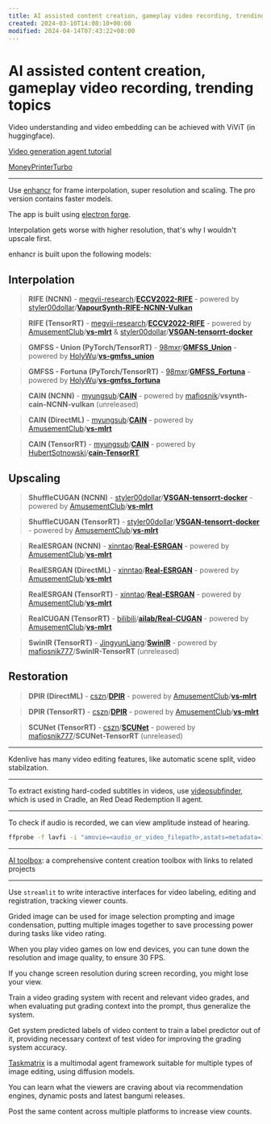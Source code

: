 ```yaml
---
title: AI assisted content creation, gameplay video recording, trending topics
created: 2024-03-10T14:08:10+00:00
modified: 2024-04-14T07:43:22+08:00
---
```


# AI assisted content creation, gameplay video recording, trending topics

Video understanding and video embedding can be achieved with ViViT (in huggingface).

[Video generation agent tutorial](https://www.bilibili.com/read/cv33613833/)

[MoneyPrinterTurbo](https://github.com/harry0703/MoneyPrinterTurbo)

---

Use [enhancr](https://github.com/mafiosnik777/enhancr) for frame interpolation, super resolution and scaling. The pro version contains faster models.

The app is built using [electron forge](https://www.electronforge.io/config/configuration).

Interpolation gets worse with higher resolution, that's why I wouldn't upscale first.

enhancr is built upon the following models:


## Interpolation

>**RIFE (NCNN)** - [megvii-research](https://github.com/megvii-research)/**[ECCV2022-RIFE](https://github.com/megvii-research/ECCV2022-RIFE)** - powered by [styler00dollar](https://github.com/styler00dollar)/**[VapourSynth-RIFE-NCNN-Vulkan](https://github.com/styler00dollar/VapourSynth-RIFE-NCNN-Vulkan)**

>**RIFE (TensorRT)** - [megvii-research](https://github.com/megvii-research)/**[ECCV2022-RIFE](https://github.com/megvii-research/ECCV2022-RIFE)** - powered by [AmusementClub](https://github.com/AmusementClub)/**[vs-mlrt](https://github.com/AmusementClub/vs-mlrt)** & [styler00dollar](https://github.com/styler00dollar)/**[VSGAN-tensorrt-docker](https://github.com/styler00dollar/VSGAN-tensorrt-docker)**

>**GMFSS - Union (PyTorch/TensorRT)** - [98mxr](https://github.com/98mxr)/**[GMFSS_Union](https://github.com/98mxr/GMFSS_union)** - powered by [HolyWu](https://github.com/HolyWu)/**[vs-gmfss_union](https://github.com/HolyWu/vs-gmfss_union)**

>**GMFSS - Fortuna (PyTorch/TensorRT)** - [98mxr](https://github.com/98mxr)/**[GMFSS_Fortuna](https://github.com/98mxr/GMFSS_Fortuna)** - powered by [HolyWu](https://github.com/HolyWu)/**[vs-gmfss_fortuna](https://github.com/HolyWu/vs-gmfss_fortuna)**

>**CAIN (NCNN)** - [myungsub](https://github.com/myungsub)/**[CAIN](https://github.com/myungsub/CAIN)** - powered by [mafiosnik](https://github.com/mafiosnik777)/**vsynth-cain-NCNN-vulkan** (unreleased)

>**CAIN (DirectML)** - [myungsub](https://github.com/myungsub)/**[CAIN](https://github.com/myungsub/CAIN)** - powered by [AmusementClub](https://github.com/AmusementClub)/**[vs-mlrt](https://github.com/AmusementClub/vs-mlrt)**

>**CAIN (TensorRT)** - [myungsub](https://github.com/myungsub)/**[CAIN](https://github.com/myungsub/CAIN)** - powered by [HubertSotnowski](https://github.com/HubertSotnowski)/**[cain-TensorRT](https://github.com/HubertSotnowski/cain-TensorRT)**


## Upscaling

>**ShuffleCUGAN (NCNN)** - [styler00dollar](https://github.com/styler00dollar)/**[VSGAN-tensorrt-docker](https://github.com/styler00dollar/VSGAN-tensorrt-docker)** - powered by [AmusementClub](https://github.com/AmusementClub)/**[vs-mlrt](https://github.com/AmusementClub/vs-mlrt)**

>**ShuffleCUGAN (TensorRT)** - [styler00dollar](https://github.com/styler00dollar)/**[VSGAN-tensorrt-docker](https://github.com/styler00dollar/VSGAN-tensorrt-docker)** - powered by [AmusementClub](https://github.com/AmusementClub)/**[vs-mlrt](https://github.com/AmusementClub/vs-mlrt)**

>**RealESRGAN (NCNN)** - [xinntao](https://github.com/xinntao)/**[Real-ESRGAN](https://github.com/xinntao/Real-ESRGAN)** - powered by [AmusementClub](https://github.com/AmusementClub)/**[vs-mlrt](https://github.com/AmusementClub/vs-mlrt)**

>**RealESRGAN (DirectML)** - [xinntao](https://github.com/xinntao)/**[Real-ESRGAN](https://github.com/xinntao/Real-ESRGAN)** - powered by [AmusementClub](https://github.com/AmusementClub)/**[vs-mlrt](https://github.com/AmusementClub/vs-mlrt)**

>**RealESRGAN (TensorRT)** - [xinntao](https://github.com/xinntao)/**[Real-ESRGAN](https://github.com/xinntao/Real-ESRGAN)** - powered by [AmusementClub](https://github.com/AmusementClub)/**[vs-mlrt](https://github.com/AmusementClub/vs-mlrt)**

>**RealCUGAN (TensorRT)** - [bilibili](https://github.com/bilibili)/**[ailab/Real-CUGAN](https://github.com/bilibili/ailab/tree/main/Real-CUGAN)** - powered by [AmusementClub](https://github.com/AmusementClub)/**[vs-mlrt](https://github.com/AmusementClub/vs-mlrt)**

>**SwinIR (TensorRT)** - [JingyunLiang](https://github.com/JingyunLiang)/**[SwinIR](https://github.com/JingyunLiang/SwinIR)** - powered by [mafiosnik777](https://github.com/mafiosnik777)/**SwinIR-TensorRT** (unreleased)

## Restoration

>**DPIR (DirectML)** - [cszn](https://github.com/cszn)/**[DPIR](https://github.com/cszn/DPIR)** - powered by [AmusementClub](https://github.com/AmusementClub)/**[vs-mlrt](https://github.com/AmusementClub/vs-mlrt)**

>**DPIR (TensorRT)** - [cszn](https://github.com/cszn)/**[DPIR](https://github.com/cszn/DPIR)** - powered by [AmusementClub](https://github.com/AmusementClub)/**[vs-mlrt](https://github.com/AmusementClub/vs-mlrt)**

>**SCUNet (TensorRT)** - [cszn](https://github.com/cszn)/**[SCUNet](https://github.com/cszn/SCUNet)** - powered by [mafiosnik777](https://github.com/mafiosnik777)/**SCUNet-TensorRT** (unreleased)


---

Kdenlive has many video editing features, like automatic scene split, video stabilzation.

---

To extract existing hard-coded subtitles in videos, use [videosubfinder](https://sourceforge.net/projects/videosubfinder/), which is used in Cradle, an Red Dead Redemption II agent.

---

To check if audio is recorded, we can view amplitude instead of hearing.

```bash
ffprobe -f lavfi -i "amovie=<audio_or_video_filepath>,astats=metadata=1:reset=1" -show_entries frame=pkt_pts_time:frame_tags=lavfi.astats.Overall.RMS_level -of default=noprint_wrappers=1:nokey=1 -sexagesimal -v error
```

---

[AI toolbox](https://github.com/OceanNg529/allAI): a comprehensive content creation toolbox with links to related projects

---

Use `streamlit` to write interactive interfaces for video labeling, editing and registration, tracking viewer counts.

Grided image can be used for image selection prompting and image condensation, putting multiple images together to save processing power during tasks like video rating.

When you play video games on low end devices, you can tune down the resolution and image quality, to ensure 30 FPS.

If you change screen resolution during screen recording, you might lose your view.

Train a video grading system with recent and relevant video grades, and when evaluating put grading context into the prompt, thus generalize the system.

Get system predicted labels of video content to train a label predictor out of it, providing necessary context of test video for improving the grading system accuracy.

[Taskmatrix](https://github.com/moymix/TaskMatrix) is a multimodal agent framework suitable for multiple types of image editing, using diffusion models.

You can learn what the viewers are craving about via recommendation engines, dynamic posts and latest bangumi releases.

Post the same content across multiple platforms to increase view counts.
